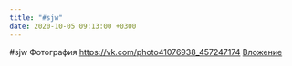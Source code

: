 ```yaml
---
title: "#sjw"
date: 2020-10-05 09:13:00 +0300
---
```


#sjw
Фотография
<a class="vk-attach" href="https://vk.com/photo41076938_457247174">https://vk.com/photo41076938_457247174</a>
<a class="vk-attach" href="https://vk.com/photo41076938_457247174">Вложение</a>
